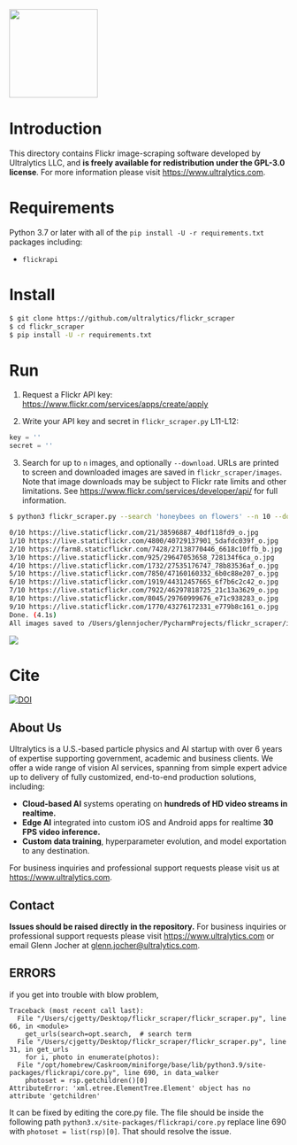  <img src="https://storage.googleapis.com/ultralytics/logo/logoname1000.png" width="160">

# Introduction

This directory contains Flickr image-scraping software developed by Ultralytics LLC, and **is freely available for redistribution under the GPL-3.0 license**. For more information please visit https://www.ultralytics.com.

# Requirements

Python 3.7 or later with all of the `pip install -U -r requirements.txt` packages including:
- `flickrapi`

# Install
```bash
$ git clone https://github.com/ultralytics/flickr_scraper
$ cd flickr_scraper
$ pip install -U -r requirements.txt
```

# Run

1. Request a Flickr API key: https://www.flickr.com/services/apps/create/apply

2. Write your API key and secret in `flickr_scraper.py` L11-L12:
```python
key = ''
secret = ''
```

3. Search for up to `n` images, and optionally `--download`. URLs are printed to screen and downloaded images are saved in `flickr_scraper/images`. Note that image downloads may be subject to Flickr rate limits and other limitations. See https://www.flickr.com/services/developer/api/ for full information.

```bash
$ python3 flickr_scraper.py --search 'honeybees on flowers' --n 10 --download

0/10 https://live.staticflickr.com/21/38596887_40df118fd9_o.jpg
1/10 https://live.staticflickr.com/4800/40729137901_5dafdc039f_o.jpg
2/10 https://farm8.staticflickr.com/7428/27138770446_6618c10ffb_b.jpg
3/10 https://live.staticflickr.com/925/29647053658_728134f6ca_o.jpg
4/10 https://live.staticflickr.com/1732/27535176747_78b83536af_o.jpg
5/10 https://live.staticflickr.com/7850/47160160332_6b0c88e207_o.jpg
6/10 https://live.staticflickr.com/1919/44312457665_6f7b6c2c42_o.jpg
7/10 https://live.staticflickr.com/7922/46297818725_21c13a3629_o.jpg
8/10 https://live.staticflickr.com/8045/29760999676_e71c938283_o.jpg
9/10 https://live.staticflickr.com/1770/43276172331_e779b8c161_o.jpg
Done. (4.1s)
All images saved to /Users/glennjocher/PycharmProjects/flickr_scraper/images/honeybees_on_flowers/
```
<img src="https://user-images.githubusercontent.com/26833433/75074332-4792c600-54b0-11ea-8c98-22acf58ba8e7.jpg" width="">

# Cite

[![DOI](https://zenodo.org/badge/242235660.svg)](https://zenodo.org/badge/latestdoi/242235660)

## About Us

Ultralytics is a U.S.-based particle physics and AI startup with over 6 years of expertise supporting government, academic and business clients. We offer a wide range of vision AI services, spanning from simple expert advice up to delivery of fully customized, end-to-end production solutions, including:
- **Cloud-based AI** systems operating on **hundreds of HD video streams in realtime.**
- **Edge AI** integrated into custom iOS and Android apps for realtime **30 FPS video inference.**
- **Custom data training**, hyperparameter evolution, and model exportation to any destination.

For business inquiries and professional support requests please visit us at https://www.ultralytics.com. 


## Contact

**Issues should be raised directly in the repository.** For business inquiries or professional support requests please visit https://www.ultralytics.com or email Glenn Jocher at glenn.jocher@ultralytics.com. 


## ERRORS

if you get into trouble with blow problem,

```=========================================================================================================================
Traceback (most recent call last):
  File "/Users/cjgetty/Desktop/flickr_scraper/flickr_scraper.py", line 66, in <module>
    get_urls(search=opt.search,  # search term
  File "/Users/cjgetty/Desktop/flickr_scraper/flickr_scraper.py", line 31, in get_urls
    for i, photo in enumerate(photos):
  File "/opt/homebrew/Caskroom/miniforge/base/lib/python3.9/site-packages/flickrapi/core.py", line 690, in data_walker
    photoset = rsp.getchildren()[0]
AttributeError: 'xml.etree.ElementTree.Element' object has no attribute 'getchildren'
```

It can be fixed by editing the core.py file.
The file should be inside the following path ```python3.x/site-packages/flickrapi/core.py```
replace line 690 with ```photoset = list(rsp)[0]```. That should resolve the issue.
